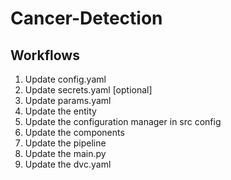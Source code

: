 # Cancer-Detection

## Workflows

1. Update config.yaml
2. Update secrets.yaml [optional]
3. Update params.yaml
4. Update the entity
5. Update the configuration manager in src config
6. Update the components
7. Update the pipeline
8. Update the main.py
9. Update the dvc.yaml

<!-- # MLFLOW_TRACKING_URI=https://dagshub.com/harsh-priyam/Cancer-Detection.mlflow \
# MLFLOW_TRACKING_USERNAME=harsh-priyam \
# MLFLOW_TRACKING_PASSWORD=d34676be0f7f95c5afd000a5be7be52ce1ba8d12 \
# python script.py -->